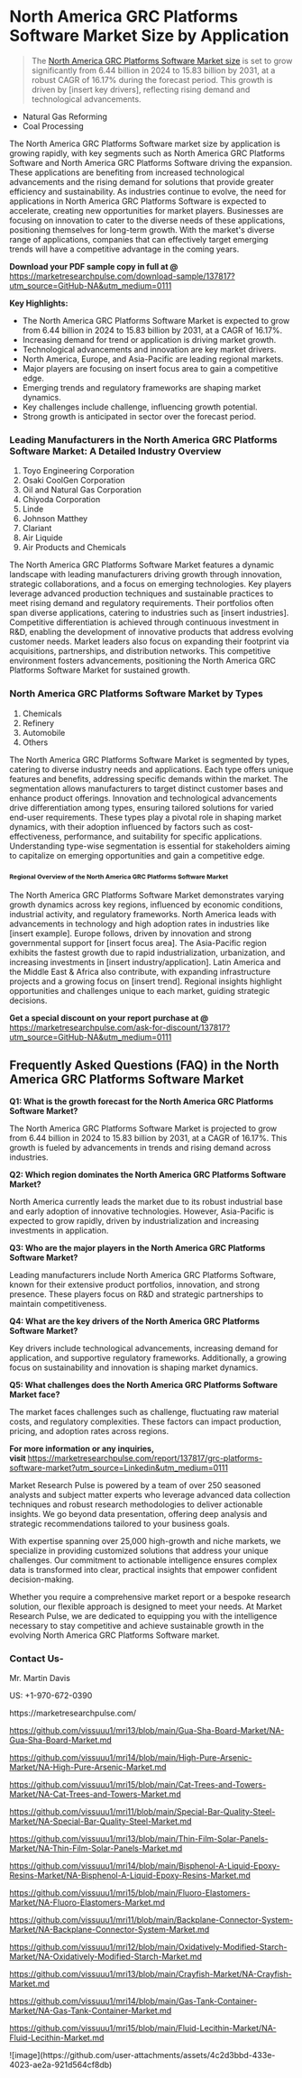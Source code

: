 <h1>North America GRC Platforms Software Market&nbsp;Size by Application</h1><blockquote><p>The <a href="https://marketresearchpulse.com/download-sample/137817?utm_source=GitHub-NA&amp;utm_medium=0111">North America GRC Platforms Software Market size</a> is set to grow significantly from 6.44 billion in 2024 to 15.83 billion by 2031, at a robust CAGR of 16.17% during the forecast period. This growth is driven by [insert key drivers], reflecting rising demand and technological advancements.</p></blockquote><ul><li>Natural Gas Reforming<li> Coal Processing</li></ul><p>The North America GRC Platforms Software market size by application is growing rapidly, with key segments such as North America GRC Platforms Software and North America GRC Platforms Software driving the expansion. These applications are benefiting from increased technological advancements and the rising demand for solutions that provide greater efficiency and sustainability. As industries continue to evolve, the need for applications in North America GRC Platforms Software is expected to accelerate, creating new opportunities for market players. Businesses are focusing on innovation to cater to the diverse needs of these applications, positioning themselves for long-term growth. With the market's diverse range of applications, companies that can effectively target emerging trends will have a competitive advantage in the coming years.</p><p><strong>Download your PDF sample copy in full at @ </strong><a href="https://marketresearchpulse.com/download-sample/137817?utm_source=GitHub-NA&amp;utm_medium=0111">https://marketresearchpulse.com/download-sample/137817?utm_source=GitHub-NA&amp;utm_medium=0111</a></p><p><strong>Key Highlights: </strong></p><ul><li>The North America GRC Platforms Software Market is expected to grow from 6.44 billion in 2024 to 15.83 billion by 2031, at a CAGR of 16.17%.</li><li>Increasing demand for trend or application is driving market growth.</li><li>Technological advancements and innovation are key market drivers.</li><li>North America, Europe, and Asia-Pacific are leading regional markets.</li><li>Major players are focusing on insert focus area to gain a competitive edge.</li><li>Emerging trends and regulatory frameworks are shaping market dynamics.</li><li>Key challenges include challenge, influencing growth potential.</li><li>Strong growth is anticipated in sector over the forecast period.</li></ul><h3>Leading Manufacturers in the North America GRC Platforms Software Market: A Detailed Industry Overview</h3><ol><li>Toyo Engineering Corporation</li><li>Osaki CoolGen Corporation</li><li>Oil and Natural Gas Corporation</li><li>Chiyoda Corporation</li><li>Linde</li><li>Johnson Matthey</li><li>Clariant</li><li>Air Liquide</li><li>Air Products and Chemicals</li></ol><div class="flex max-w-full flex-col flex-grow"><div class="min-h-8 text-message flex w-full flex-col items-end gap-2 whitespace-normal break-words [.text-message+&amp;]:mt-5" dir="auto" data-message-author-role="assistant" data-message-id="fd8432e4-4910-450d-b182-61b7bfb0a01f" data-message-model-slug="gpt-4o"><div class="flex w-full flex-col gap-1 empty:hidden first:pt-[3px]"><div class="markdown prose w-full break-words dark:prose-invert light"><p>The North America GRC Platforms Software Market features a dynamic landscape with leading manufacturers driving growth through innovation, strategic collaborations, and a focus on emerging technologies. Key players leverage advanced production techniques and sustainable practices to meet rising demand and regulatory requirements. Their portfolios often span diverse applications, catering to industries such as [insert industries]. Competitive differentiation is achieved through continuous investment in R&amp;D, enabling the development of innovative products that address evolving customer needs. Market leaders also focus on expanding their footprint via acquisitions, partnerships, and distribution networks. This competitive environment fosters advancements, positioning the North America GRC Platforms Software Market for sustained growth.</p></div></div></div></div><h3>North America GRC Platforms Software Market by Types</h3><ol><li>Chemicals<li> Refinery<li> Automobile<li> Others</li></ol><div class="flex max-w-full flex-col flex-grow"><div class="min-h-8 text-message flex w-full flex-col items-end gap-2 whitespace-normal break-words [.text-message+&amp;]:mt-5" dir="auto" data-message-author-role="assistant" data-message-id="084470be-0bb7-4664-bddf-5156b4f41249" data-message-model-slug="gpt-4o-mini"><div class="flex w-full flex-col gap-1 empty:hidden first:pt-[3px]"><div class="markdown prose w-full break-words dark:prose-invert light"><p>The North America GRC Platforms Software Market is segmented by types, catering to diverse industry needs and applications. Each type offers unique features and benefits, addressing specific demands within the market. The segmentation allows manufacturers to target distinct customer bases and enhance product offerings. Innovation and technological advancements drive differentiation among types, ensuring tailored solutions for varied end-user requirements. These types play a pivotal role in shaping market dynamics, with their adoption influenced by factors such as cost-effectiveness, performance, and suitability for specific applications. Understanding type-wise segmentation is essential for stakeholders aiming to capitalize on emerging opportunities and gain a competitive edge.</p></div></div></div></div><h3><span style="font-size: 11px;">Regional Overview of the North America GRC Platforms Software Market</span></h3><div class="flex max-w-full flex-col flex-grow"><div class="min-h-8 text-message flex w-full flex-col items-end gap-2 whitespace-normal break-words [.text-message+&amp;]:mt-5" dir="auto" data-message-author-role="assistant" data-message-id="e9038762-ce64-4e30-91c9-9bd413514231" data-message-model-slug="gpt-4o-mini"><div class="flex w-full flex-col gap-1 empty:hidden first:pt-[3px]"><div class="markdown prose w-full break-words dark:prose-invert light"><p>The North America GRC Platforms Software Market demonstrates varying growth dynamics across key regions, influenced by economic conditions, industrial activity, and regulatory frameworks. North America leads with advancements in technology and high adoption rates in industries like [insert example]. Europe follows, driven by innovation and strong governmental support for [insert focus area]. The Asia-Pacific region exhibits the fastest growth due to rapid industrialization, urbanization, and increasing investments in [insert industry/application]. Latin America and the Middle East &amp; Africa also contribute, with expanding infrastructure projects and a growing focus on [insert trend]. Regional insights highlight opportunities and challenges unique to each market, guiding strategic decisions.</p></div></div></div></div><p><strong>Get a special discount on your report purchase at @ </strong><a href="https://marketresearchpulse.com/ask-for-discount/137817?utm_source=GitHub-NA&amp;utm_medium=0111">https://marketresearchpulse.com/ask-for-discount/137817?utm_source=GitHub-NA&amp;utm_medium=0111</a></p><h2>Frequently Asked Questions (FAQ) in the North America GRC Platforms Software Market</h2><p><strong>Q1: What is the growth forecast for the North America GRC Platforms Software Market?</strong></p><p>The North America GRC Platforms Software Market is projected to grow from 6.44 billion in 2024 to 15.83 billion by 2031, at a CAGR of 16.17%. This growth is fueled by advancements in trends and rising demand across industries.</p><p><strong>Q2: Which region dominates the North America GRC Platforms Software Market?</strong></p><p>North America currently leads the market due to its robust industrial base and early adoption of innovative technologies. However, Asia-Pacific is expected to grow rapidly, driven by industrialization and increasing investments in application.</p><p><strong>Q3: Who are the major players in the North America GRC Platforms Software Market?</strong></p><p>Leading manufacturers include North America GRC Platforms Software, known for their extensive product portfolios, innovation, and strong presence. These players focus on R&amp;D and strategic partnerships to maintain competitiveness.</p><p><strong>Q4: What are the key drivers of the North America GRC Platforms Software Market?</strong></p><p>Key drivers include technological advancements, increasing demand for application, and supportive regulatory frameworks. Additionally, a growing focus on sustainability and innovation is shaping market dynamics.</p><p><strong>Q5: What challenges does the North America GRC Platforms Software Market face?</strong></p><p>The market faces challenges such as challenge, fluctuating raw material costs, and regulatory complexities. These factors can impact production, pricing, and adoption rates across regions.</p><p><strong>For more information or any inquiries, visit&nbsp;</strong><a href="https://marketresearchpulse.com/report/137817/grc-platforms-software-market?utm_source=Linkedin&utm_medium=0111">https://marketresearchpulse.com/report/137817/grc-platforms-software-market?utm_source=Linkedin&utm_medium=0111</a></p><p>Market Research Pulse is powered by a team of over 250 seasoned analysts and subject matter experts who leverage advanced data collection techniques and robust research methodologies to deliver actionable insights. We go beyond data presentation, offering deep analysis and strategic recommendations tailored to your business goals.</p><p>With expertise spanning over 25,000 high-growth and niche markets, we specialize in providing customized solutions that address your unique challenges. Our commitment to actionable intelligence ensures complex data is transformed into clear, practical insights that empower confident decision-making.</p><p>Whether you require a comprehensive market report or a bespoke research solution, our flexible approach is designed to meet your needs. At Market Research Pulse, we are dedicated to equipping you with the intelligence necessary to stay competitive and achieve sustainable growth in the evolving North America GRC Platforms Software market.</p><h3><strong>Contact Us-</strong></h3><p>Mr. Martin Davis</p><p>US: +1-970-672-0390</p><p>https://marketresearchpulse.com/</p><p><a href="https://github.com/vissuuu1/mri13/blob/main/Gua-Sha-Board-Market/NA-Gua-Sha-Board-Market.md">https://github.com/vissuuu1/mri13/blob/main/Gua-Sha-Board-Market/NA-Gua-Sha-Board-Market.md</a></p><p><a href="https://github.com/vissuuu1/mri14/blob/main/High-Pure-Arsenic-Market/NA-High-Pure-Arsenic-Market.md">https://github.com/vissuuu1/mri14/blob/main/High-Pure-Arsenic-Market/NA-High-Pure-Arsenic-Market.md</a></p><p><a href="https://github.com/vissuuu1/mri15/blob/main/Cat-Trees-and-Towers-Market/NA-Cat-Trees-and-Towers-Market.md">https://github.com/vissuuu1/mri15/blob/main/Cat-Trees-and-Towers-Market/NA-Cat-Trees-and-Towers-Market.md</a></p><p><a href="https://github.com/vissuuu1/mri11/blob/main/Special-Bar-Quality-Steel-Market/NA-Special-Bar-Quality-Steel-Market.md">https://github.com/vissuuu1/mri11/blob/main/Special-Bar-Quality-Steel-Market/NA-Special-Bar-Quality-Steel-Market.md</a></p><p><a href="https://github.com/vissuuu1/mri13/blob/main/Thin-Film-Solar-Panels-Market/NA-Thin-Film-Solar-Panels-Market.md">https://github.com/vissuuu1/mri13/blob/main/Thin-Film-Solar-Panels-Market/NA-Thin-Film-Solar-Panels-Market.md</a></p><p><a href="https://github.com/vissuuu1/mri14/blob/main/Bisphenol-A-Liquid-Epoxy-Resins-Market/NA-Bisphenol-A-Liquid-Epoxy-Resins-Market.md">https://github.com/vissuuu1/mri14/blob/main/Bisphenol-A-Liquid-Epoxy-Resins-Market/NA-Bisphenol-A-Liquid-Epoxy-Resins-Market.md</a></p><p><a href="https://github.com/vissuuu1/mri15/blob/main/Fluoro-Elastomers-Market/NA-Fluoro-Elastomers-Market.md">https://github.com/vissuuu1/mri15/blob/main/Fluoro-Elastomers-Market/NA-Fluoro-Elastomers-Market.md</a></p><p><a href="https://github.com/vissuuu1/mri11/blob/main/Backplane-Connector-System-Market/NA-Backplane-Connector-System-Market.md">https://github.com/vissuuu1/mri11/blob/main/Backplane-Connector-System-Market/NA-Backplane-Connector-System-Market.md</a></p><p><a href="https://github.com/vissuuu1/mri12/blob/main/Oxidatively-Modified-Starch-Market/NA-Oxidatively-Modified-Starch-Market.md">https://github.com/vissuuu1/mri12/blob/main/Oxidatively-Modified-Starch-Market/NA-Oxidatively-Modified-Starch-Market.md</a></p><p><a href="https://github.com/vissuuu1/mri13/blob/main/Crayfish-Market/NA-Crayfish-Market.md">https://github.com/vissuuu1/mri13/blob/main/Crayfish-Market/NA-Crayfish-Market.md</a></p><p><a href="https://github.com/vissuuu1/mri14/blob/main/Gas-Tank-Container-Market/NA-Gas-Tank-Container-Market.md">https://github.com/vissuuu1/mri14/blob/main/Gas-Tank-Container-Market/NA-Gas-Tank-Container-Market.md</a></p><p><a href="https://github.com/vissuuu1/mri15/blob/main/Fluid-Lecithin-Market/NA-Fluid-Lecithin-Market.md">https://github.com/vissuuu1/mri15/blob/main/Fluid-Lecithin-Market/NA-Fluid-Lecithin-Market.md</a></p>
![image](https://github.com/user-attachments/assets/4c2d3bbd-433e-4023-ae2a-921d564cf8db)
